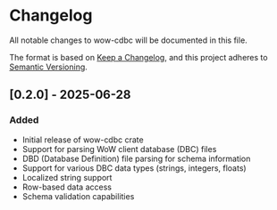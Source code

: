 # Changelog

All notable changes to wow-cdbc will be documented in this file.

The format is based on [Keep a Changelog](https://keepachangelog.com/en/1.0.0/),
and this project adheres to [Semantic Versioning](https://semver.org/spec/v2.0.0.html).

## [0.2.0] - 2025-06-28

### Added

- Initial release of wow-cdbc crate
- Support for parsing WoW client database (DBC) files
- DBD (Database Definition) file parsing for schema information
- Support for various DBC data types (strings, integers, floats)
- Localized string support
- Row-based data access
- Schema validation capabilities
